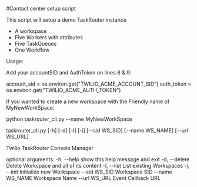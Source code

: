 #Contact center setup script

This script will setup a demo TaskRouter instance

- A workspace
- Five Workers with attributes
- Five TaskQueues 
- One Workflow

Usage:

Add your accountSID and AuthToken on lines 8 & 9:

account_sid = os.environ.get("TWILIO_ACME_ACCOUNT_SID")
auth_token = os.environ.get("TWILIO_ACME_AUTH_TOKEN")

If you wanted to create a new workspace with the Friendly name of MyNewWorkSpace:

python taskrouter_cli.py --name MyNewWorkSpace

taskrouter_cli.py [-h] [-d] [-l] [-i] [--sid WS_SID] [--name WS_NAME]
                         [--url WS_URL]

Twilio TaskRouter Console Manager

optional arguments:
  -h, --help      show this help message and exit
  -d, --delete    Delete Workspace and all of its content
  -l, --list      List existing Workspaces
  -i, --init      Initialize new Workspace
  --sid WS_SID    Workspace SID
  --name WS_NAME  Workspace Name
  --url WS_URL    Event Callback URL

